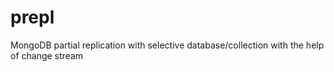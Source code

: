 # prepl
MongoDB partial replication with selective database/collection with the help of change stream
